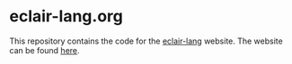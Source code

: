 # eclair-lang.org

This repository contains the code for the
[eclair-lang](https://github.com/luc-tielen/eclair-lang) website.
The website can be found [here](https://eclair-lang.org).

